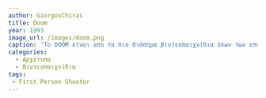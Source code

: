 ```yaml
---
author: GiorgosChiras
title: Doom
year: 1993
image_url: /images/doom.png
caption: 'Το DOOM είναι απο τα πιο διάσημα βιντεοπαιχνίδια όλων των εποχών και απο τους σημαντικότερους τίτλους στην ιστορία των βιντεοπαιχνιδιών κάνοντας διάσημο το είδος First Person Shooter. Ήταν τόσο επιτυχές που για τα επόμενα λιγά χρόνια, όλα τα First Person Shooter βιντεοπαιχνίδια θεωρούνταν κλόνοι του. Το DOOM μαζί με το Wolfestein 3D θεωρούνται το blueprint του First Person Shooter genre.'
categories:
  - Αρχέτυπα
  - Βιντεοπαιχνίδια
tags:
 - First Person Shooter
---
```

